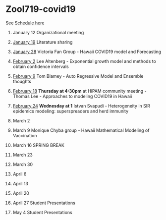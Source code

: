# Zool719-covid19

See [Schedule here](https://docs.google.com/spreadsheets/d/1NJWmhJHhY_MuPiSu9Oii1-UA2HYzqlfMRqr88NlKtHs/edit#gid=0)

1. January 12 Organizational meeting

2. [January 19](./Jan_19) Literature sharing

3. [January 28](./Jan_28) Victoria Fan Group - Hawaii COVID19 model and Forecasting

4. [February 2](./Feb_2) Lee Altenberg - Exponential growth model and methods to obtain confidence intervals

5. [February 9](./Feb_9) Tom Blamey - Auto Regressive Model and Ensemble thoughts

6. [February 18](./Feb_16-18) **Thursday at 4:30pm** at HiPAM community meeting - Thomas Lee - Approaches to modeling COVID19 in Hawaii

7. [February 24](./Feb_24) **Wednesday at 1** Istvan Svapudi - Heterogeneity in SIR epidemics modeling: superspreaders and herd immunity

8. March 2

9. March 9 Monique Chyba group - Hawaii Mathematical Modeling of Vaccination

10. March 16 SPRING BREAK

11. March 23

12. March 30

13. April 6

14. April 13

15. April 20

16. April 27  Student Presentations

17. May 4  Student Presentations   
